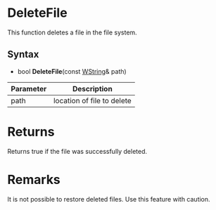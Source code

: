 # DeleteFile #
This function deletes a file in the file system.

## Syntax ##
- bool **DeleteFile**(const [WString](WString)& path)

| Parameter | Description |
| --- | --- |
| path | location of file to delete |

# Returns #
Returns true if the file was successfully deleted.

# Remarks #
It is not possible to restore deleted files. Use this feature with caution.
